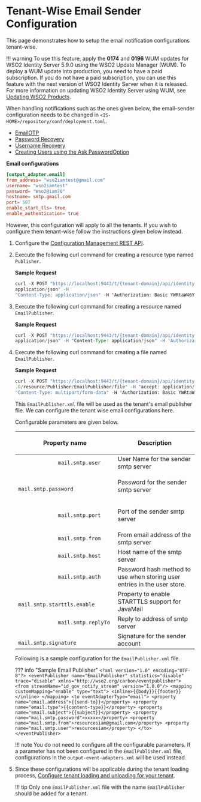 # Tenant-Wise Email Sender Configuration

This page demonstrates how to setup the email notification configurations tenant-wise. 

!!! warning
    To use this feature, apply the **0174** and **0196** WUM updates for WSO2 Identity Server 5.9.0 using the WSO2 Update Manager (WUM). To deploy a WUM update into production, you need to have a paid subscription. If you do not have a paid subscription, you can use this feature with the next version of WSO2 Identity Server when it is released. For more information on updating WSO2 Identity Server using WUM, see [Updating WSO2 Products](../../administer/getting-wso2-updates).

When handling notifications such as the ones given below, the email-sender configuration needs to be changed in `<IS-HOME>/repository/conf/deployment.toml`. 

- [EmailOTP](../../learn/configuring-email-otp)
- [Password Recovery](../../learn/password-recovery)
- [Username Recovery](../../learn/username-recovery)
- [Creating Users using the Ask PasswordOption](../../learn/creating-users-using-the-ask-password-option)


**Email configurations**

 ``` toml
 [output_adapter.email]
 from_address= "wso2iamtest@gmail.com"
 username= "wso2iamtest"
 password= "Wso2@iam70"
 hostname= smtp.gmail.com
 port= 587
 enable_start_tls= true
 enable_authentication= true
 ```
 However, this configuration will apply to all the tenants. If you wish to configure them tenant-wise follow the instructions given below instead. 
 
1. Configure the [Configuration Management REST API](../../develop/using-the-configuration-management-rest-apis). 
2. Execute the following curl command for creating a resource type named `Publisher`. 

    **Sample Request**
    ``` java 
    curl -X POST "https://localhost:9443/t/{tenant-domain}/api/identity/config-mgt/v1.0/resource-type" -H "accept: 
    application/json" -H 
    "Content-Type: application/json" -H 'Authorization: Basic YWRtaW46YWRtaW4=' -d "{ \"name\": \"Publisher\", \"description\": \"Publisher Configurations\"}"
    ```
3. Execute the following curl command for creating a resource named `EmailPublisher`. 

    **Sample Request**
    ``` java 
    curl -X POST "https://localhost:9443/t/{tenant-domain}/api/identity/config-mgt/v1.0/resource/Publisher" -H "accept: 
    application/json" -H "Content-Type: application/json" -H 'Authorization: Basic YWRtaW46YWRtaW4=' -d "{ \"name\": \"EmailPublisher\", \"attributes\": [ { \"key\": \"email\", \"value\": \"string\" } ]}"
    ```
4. Execute the following curl command for creating a file named `EmailPublisher`. 

    **Sample Request**
    ``` java 
    curl -X POST "https://localhost:9443/t/{tenant-domain}/api/identity/config-mgt/v1
    .0/resource/Publisher/EmailPublisher/file" -H "accept: application/json" -H 
    "Content-Type: multipart/form-data" -H 'Authorization: Basic YWRtaW46YWRtaW4=' -F "resourceFile=@EmailPublisher.xml;type=text/xml" -F "fileName=EmailPublisher"
    ```
    This `EmailPublisher.xml` file will be used as the tenant's email publisher file. We can configure the tenant 
    wise email configurations here. 
    
    Configurable parameters are given below. 
    
    <table>
    <thead>
    <tr class="header">
    <th><p>Property name</p></th>
    <th><p>Description</p></th>
    </tr>
    </thead>
    <tbody>
    <tr class="odd">
    <td><code>             mail.smtp.user            </code></td>
    <td>User Name for the sender smtp server</td>
    </tr>
    <tr class="even">
    <td><code>             mail.smtp.password            </code></td>
    <td><p>Password for the sender smtp server</p></td>
    </tr>
    <tr class="odd">
    <td><code>             mail.smtp.port            </code></td>
    <td><p>Port of the sender smtp server</p></td>
    </tr>
    <tr class="even">
    <td><code>             mail.smtp.from            </code></td>
    <td>From email address of the smtp server</td>
    </tr>
    <tr class="odd">
    <td><code>             mail.smtp.host            </code></td>
    <td>Host name of the smtp server</td>
    </tr>
    <tr class="even">
    <td><code>             mail.smtp.auth           </code></td>
    <td>Password hash method to use when storing user entries in the user store.</td>
    </tr>
    <tr class="odd">
    <td><code>             mail.smtp.starttls.enable           </code></td>
    <td>Property to enable STARTTLS support for JavaMail</td>
    </tr>
    <tr class="even">
    <td><code>             mail.smtp.replyTo           </code></td>
    <td>Reply to address of smtp server</td>
    </tr>
    <tr class="odd">
    <td><code>             mail.smtp.signature           </code></td>
    <td>Signature for the sender account</td>
    </tr>
    </tbody>
    </table>
    
    Following is a sample configuration for the `EmailPublisher.xml` file. 
    
    ??? info "Sample Email Publisher"
        ```
        <?xml version="1.0" encoding="UTF-8"?>
        <eventPublisher name="EmailPublisher" statistics="disable"
          trace="disable" xmlns="http://wso2.org/carbon/eventpublisher">
          <from streamName="id_gov_notify_stream" version="1.0.0"/>
          <mapping customMapping="enable" type="text">
            <inline>{{body}}{{footer}}</inline>
          </mapping>
          <to eventAdapterType="email">
            <property name="email.address">{{send-to}}</property>
            <property name="email.type">{{content-type}}</property>
            <property name="email.subject">{{subject}}</property>
            <property name="mail.smtp.password">xxxxx</property>
            <property name="mail.smtp.from">resourcesiam@gmail.com</property>
            <property name="mail.smtp.user">resourcesiam</property>
          </to>
        </eventPublisher>
        ``` 
        
    !!! note
        You do not need to configure all the configurable parameters. If a parameter has not been configured in the `EmailPublisher.xml` file, configurations in the `output-event-adapters.xml` will be used instead. 
    
5. Since these configurations will be applicable during the tenant loading process, [Configure tenant loading and 
unloading for your tenant](../../administer/configuring-the-tenant-loading-policy). 

    !!! tip
        Only one `EmailPublisher.xml` file with the name `EmailPublisher` should be added for a tenant.

    
